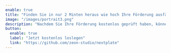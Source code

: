 ```yaml
---
enable: true
title: "Finden Sie in nur 2 Minten heraus wie hoch Ihre Förderung ausfällt."
image: "/images/portrait3.png"
description: "Nachdem Sie Ihre Förderung kostenlos geprüft haben, können Sie sofort in nur wenigen Klicks bequem vom Sofa aus Ihre Heizlast berechnen lassen und erhalten diese mit einer BzA in nur 1-3 Werktagen von uns per Email."
button:
  enable: true
  label: "Jetzt kostenlos loslegen"
  link: "https://github.com/zeon-studio/nextplate"
---
```

